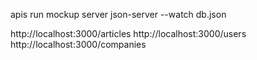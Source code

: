 apis
run mockup server
json-server --watch db.json

http://localhost:3000/articles
http://localhost:3000/users
http://localhost:3000/companies